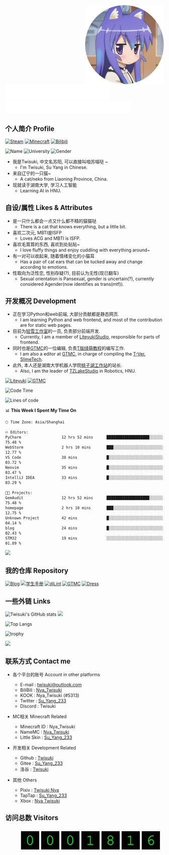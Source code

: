 <img src="src/round.png" width="250px" height="250px" align="right" />

<br />

<picture>
	<source media="(prefers-color-scheme: dark)" srcset="src/titleType.svg" />
	<source media="(prefers-color-scheme: light)" srcset="src/titleType-light.svg" />
	<img height="50px" src="src/titleType.svg" />
</picture>

<br />

<picture>
	<source media="(prefers-color-scheme: dark)" srcset="src/titleType-en.svg" />
	<source media="(prefers-color-scheme: light)" srcset="src/titleType-en-light.svg" />
	<img height="40px" src="src/titleType-en.svg" />
</picture>

## 个人简介 Profile

[![Steam](https://img.shields.io/badge/Su__Yang__233-black.svg?logo=Steam)](https://steamcommunity.com/profiles/76561199387291268/)
[![Minecraft](https://img.shields.io/badge/Minecraft-Nya__Twisuki-green.svg?labelColor=green&color=yellowgreen)](https://namemc.com/profile/Nya_Twisuki)
[![Bilibili](https://img.shields.io/badge/Nya__Twisuki-pink.svg?logo=Bilibili)](https://space.bilibili.com/317707977)

![Name](https://img.shields.io/badge/Nya__Twisuki-SuYang233-blue)
![University](https://img.shields.io/badge/AI-HNU-red)
![Gender](https://img.shields.io/badge/Agender-Trans-aqua)


- 我是Twisuki, 中文名苏阳, 可以直接叫咱苏喵哒 ~
    - I'm Twisuki, Su Yang in Chinese.
- 来自辽宁的一只猫~
    - A cat/neko from Liaoning Province, China.
- 现就读于湖南大学, 学习人工智能
    - Learning AI in HNU.

## 自设/属性 Likes & Attributes

- 是一只什么都会一点又什么都不精的猫猫哒
    - There is a cat that knows everything, but a little bit.
- 喜欢二次元, MBTI是ISFP
    - Loves ACG and MBTI is ISFP.
- 喜欢毛茸茸的东西, 喜欢到处贴贴~
    - I love fluffy things and enjoy cuddling with everything around~
- 有一对可以收起来, 随着情绪变化的小猫耳
    - Has a pair of cat ears that can be tucked away and change according to emotions.
- 性取向为泛性恋, 性别存疑(?), 目前认为无性(现已翻车)
    - Sexual orientation is Pansexual, gender is uncertain(?), currently considered Agender(now identifies as trans(mtf)).


## 开发概况 Development

- 正在学习Python和web前端, 大部分贡献都是静态网页.
    - I am learning Python and web frontend, and most of the contribution are for static web pages.
- 目前为[轻雪工作室](https://github.com/LiteyukiStudio)的一员, 负责部分前端开发.
    - Currently, I am a member of [LiteyukiStudio](https://github.com/LiteyukiStudio), responsible for parts of frontend.
- 同时也是[GTMC](https://github.com/tanhHeng/GraduateTextsInTechnicalMC)的一位编辑, 负责[T版绿萌教程](https://techmc.wiki/#/SlimeTech/Twisuki/%E5%BA%8F)的编写工作.
    - I am also a editor at [GTMC](https://github.com/tanhHeng/GraduateTextsInTechnicalMC), in charge of compiling the [T-Ver. SlimeTech](https://techmc.wiki/#/SlimeTech/Twisuki/%E5%BA%8F).
- 此外, 本人还是湖南大学机器人学院[桃子湖工作站](https://github.com/TZLakeStudio)的站长.
    - Also, I am the leader of [TZLakeStudio](https://github.com/TZLakeStudio) in Robotics, HNU.

[![Liteyuki](https://img.shields.io/badge/Twisuki-Liteyuki-lightblue)](https://github.com/LiteyukiStudio)
[![GTMC](https://img.shields.io/badge/苏阳-GTMC-green)](https://github.com/tanhHeng/GraduateTextsInTechnicalMC)

<!--START_SECTION:waka-->
![Code Time](http://img.shields.io/badge/Code%20Time-293%20hrs%2057%20mins-blue)

![Lines of code](https://img.shields.io/badge/From%20Hello%20World%20I%27ve%20Written-458.1%20thousand%20lines%20of%20code-blue)

📊 **This Week I Spent My Time On** 

```text
🕑︎ Time Zone: Asia/Shanghai

🔥 Editors: 
PyCharm                  12 hrs 52 mins      ███████████████████░░░░░░   75.48 % 
WebStorm                 2 hrs 10 mins       ███░░░░░░░░░░░░░░░░░░░░░░   12.77 % 
VS Code                  38 mins             █░░░░░░░░░░░░░░░░░░░░░░░░   03.72 % 
Neovim                   35 mins             █░░░░░░░░░░░░░░░░░░░░░░░░   03.47 % 
IntelliJ IDEA            33 mins             █░░░░░░░░░░░░░░░░░░░░░░░░   03.29 % 

🐱‍💻 Projects: 
GemAudit                 12 hrs 52 mins      ███████████████████░░░░░░   75.48 % 
homepage                 2 hrs 10 mins       ███░░░░░░░░░░░░░░░░░░░░░░   12.75 % 
Unknown Project          42 mins             █░░░░░░░░░░░░░░░░░░░░░░░░   04.14 % 
blog                     24 mins             █░░░░░░░░░░░░░░░░░░░░░░░░   02.43 % 
STM32                    19 mins             ░░░░░░░░░░░░░░░░░░░░░░░░░   01.89 % 
```


<!--END_SECTION:waka-->

<picture>
	<source media="(prefers-color-scheme: dark)" srcset="https://raw.githubusercontent.com/Twisuki/Twisuki/output/github-contribution-grid-snake-dark.svg" />
	<source media="(prefers-color-scheme: light)" srcset="https://raw.githubusercontent.com/Twisuki/Twisuki/output/github-contribution-grid-snake.svg">
	<img src="src/snake-light.svg" />
</picture>

## 我的仓库 Repository

[![Blog](https://github-readme-stats.vercel.app/api/pin/?username=Twisuki&repo=Twisuki.github.io)](https://github.com/Twisuki/Twisuki.github.io)
[![学生手册](https://github-readme-stats.vercel.app/api/pin/?username=TZLakeStudio&repo=Application)](https://github.com/TZLakeStudio/Application)
[![djLint](https://github-readme-stats.vercel.app/api/pin/?username=Twisuki&repo=djLint)](https://github.com/Twisuki/djLint)
[![GTMC](https://github-readme-stats.vercel.app/api/pin/?username=Twisuki&repo=GraduateTextsInTechnicalMC)](https://github.com/Twisuki/GraduateTextsInTechnicalMC)
[![Dress](https://github-readme-stats.vercel.app/api/pin/?username=Twisuki&repo=Dress)](https://github.com/Twisuki/Dress)

## 一些外链 Links

![Twisuki's GitHub stats](https://github-readme-stats.vercel.app/api?username=Twisuki&show_icons=true&count_private=true&theme=tokyonight)
<img src="https://github-readme-streak-stats.herokuapp.com/?user=Twisuki&background=003f2f&stroke=d0e9ff&ring=a2d8f4&dates=d0e9ff&sideNums=a2d8f4&currStreakNum=a2d8f4&excludeDaysLabel=d0e9ff&sideLabels=d0e9ffdd&currStreakLabel=a2d8f4" />

![Top Langs](https://github-readme-stats.vercel.app/api/top-langs/?username=Twisuki&hide=html,jupyter%20notebook&layout=compact)

![trophy](https://github-profile-trophy.vercel.app/?username=Twisuki)

![](https://github-contributor-stats.vercel.app/api?username=Twisuki&limit=15&combine_all_yearly_contributions=true)

## 联系方式 Contact me

- 各个平台的账号 Account in other platforms
  
    - E-mail : [twisuki@outlook.com](twisuki@outlook.com)
    - BiliBili : [Nya_Twisuki](https://space.bilibili.com/317707977)
    - KOOK : Nya_Twisuki (#5313)
    - Twitter : [Su_Yang_233](https://x.com/suyang_233)
    - Discord : Twisuki

- MC相关 Minecraft Related

    - Minecraft ID : Nya_Twisuki
    - NameMC : [Nya_Twisuki](https://namemc.com/profile/Nya_Twisuki)
    - Little Skin : [Su_Yang_233](https://littleskin.cn/skinlib/show/240295)

- 开发相关 Development Related

    - Github : [Twisuki](https://github.com/Twisuki)
    - Gitee : [Su_Yang_233](https://gitee.com/scrohild)
    - 洛谷 : [Twisuki](https://www.luogu.com.cn/user/1446667)

- 其他 Others

    - Pixiv : [Twisuki Nya](https://www.pixiv.net/users/108499312)
    - TapTap : [Su_Yang_233](https://www.taptap.cn/user/555290621)
    - Xbox : [Nya Twisuki](https://www.xbox.com/zh-CN/play/user/Nya%20Twisuki)

## 访问总数 Visitors

<picture style="float: left; margin-top: 10px; margin-left: 50px">
	<source srcset="https://profile-counter.glitch.me/twisuki/count.svg" />
	<img src="src/count.svg" />
</picture>
